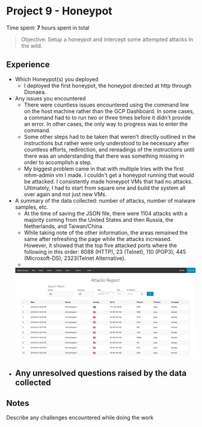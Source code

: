 # Project 9 - Honeypot

Time spent: **7** hours spent in total

> Objective: Setup a honeypot and intercept some attempted attacks in the wild.

## Experience

* Which Honeypot(s) you deployed
  - I deployed the first honeypot, the honeypot directed at http through Dionaea.
* Any issues you encountered
  - There were countless issues encountered using the command line on the host machine rather than the GCP Dashboard. In some cases, a command had to to run two or three times before it didn't provide an error. In other cases, the only way to progress was to enter the command.
  - Some other steps had to be taken that weren't directly outlined in the instructions but rather were only understood to be necessary after countless efforts, redirection, and rereadings of the instructions until there was an understanding that there was something missing in order to accomplish a step.
  - My biggest problem came in that with multiple tries with the first mhm-admin vm I made. I couldn't get a honeypot running that would be attacked. I consistently made honeypot VMs that had no attacks. Ultimately, I had to start from square one and build the system all over again and not just new VMs.
* A summary of the data collected: number of attacks, number of malware samples, etc.
  - At the time of saving the JSON file, there were 1104 attacks with a majority coming from the United States and then Russia, the Netherlands, and Taiwan/China.
  - While taking note of the other information, the areas remained the same after refreshing the page while the attacks increased. However, it showed that the top five attacked ports where the following in this order: 8088 (HTTP), 23 (Telnet), 110 (POP3), 445 (Microsoft-DS), 2323(Telnet Alternative).
  - 
  ![Attacks](https://github.com/HaTeMaiL/CodePath_Authentic8/blob/master/Honeypot/mhm-honeypot-1_attacks.PNG)
* Any unresolved questions raised by the data collected
  - 

## Notes

Describe any challenges encountered while doing the work
